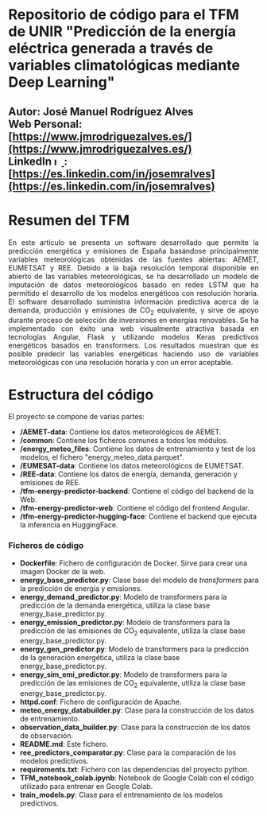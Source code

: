 # Repositorio de código para el TFM de UNIR "Predicción de la energía eléctrica generada a través de variables climatológicas mediante Deep Learning"
**Autor**: José Manuel Rodríguez Alves <br/>
**Web Personal**: [https://www.jmrodriguezalves.es/](https://www.jmrodriguezalves.es/) <br/>
**LinkedIn
<a href="https://es.linkedin.com/in/josemralves">
  <img src="https://cdn.jsdelivr.net/gh/devicons/devicon/icons/linkedin/linkedin-original.svg" alt="LinkedIn" width="15" height="15">
</a>:** [https://es.linkedin.com/in/josemralves](https://es.linkedin.com/in/josemralves)<br/>
---
# Resumen del TFM
<p align="justify">
En este artículo se presenta un software desarrollado que permite la predicción energética y emisiones de España basándose principalmente variables meteorológicas obtenidas de las fuentes abiertas: AEMET, EUMETSAT y REE. Debido a la baja resolución temporal disponible en abierto de las variables meteorológicas, se ha desarrollado un modelo de imputación de datos meteorológicos basado en redes LSTM que ha permitido el desarrollo de los modelos energéticos con resolución horaria. El software desarrollado suministra información predictiva acerca de la demanda, producción y emisiones de CO<sub>2</sub> equivalente, y sirve de apoyo durante proceso de selección de inversiones en energías renovables. Se ha implementado con éxito una web visualmente atractiva basada en tecnologías Angular, Flask y utilizando modelos Keras predictivos energéticos basados en transformers. Los resultados muestran que es posible predecir las variables energéticas haciendo uso de variables meteorológicas con una resolución horaria y con un error aceptable.
</p>

# Estructura del código
El proyecto se compone de varias partes:
* **/AEMET-data**: Contiene los datos meteorológicos de AEMET.
* **/common**: Contiene los ficheros comunes a todos los módulos.
* **/energy_meteo_files**: Contiene los datos de entrenamiento y test de los modelos, el fichero "energy_meteo_data.parquet".
* **/EUMESAT-data**: Contiene los datos meteorológicos de EUMETSAT.
* **/REE-data**: Contiene los datos de energía, demanda, generación y emisiones de REE.
* **/tfm-energy-predictor-backend**: Contiene el código del backend de la Web.
* **/tfm-energy-predictor-web**: Contiene el código del frontend Angular.
* **/tfm-energy-predictor-hugging-face**: Contiene el backend que ejecuta la inferencia en HuggingFace.

### Ficheros de código
* **Dockerfile**: Fichero de configuración de Docker. Sirve para crear una imagen Docker de la web.
* **energy_base_predictor.py**: Clase base del modelo de _transformers_ para la predicción de energía y emisiones.
* **energy_demand_predictor.py**: Modelo de transformers para la predicción de la demanda energética, utiliza la clase base energy_base_predictor.py.
* **energy_emission_predictor.py**: Modelo de transformers para la predicción de las emisiones de CO<sub>2</sub> equivalente, utiliza la clase base energy_base_predictor.py.
* **energy_gen_predictor.py**: Modelo de transformers para la predicción de la generación energética, utiliza la clase base energy_base_predictor.py.
* **energy_sim_emi_predictor.py**: Modelo de transformers para la predicción de las emisiones de CO<sub>2</sub> equivalente, utiliza la clase base energy_base_predictor.py.
* **httpd.conf**: Fichero de configuración de Apache.
* **meteo_energy_databuilder.py**: Clase para la construcción de los datos de entrenamiento.
* **observation_data_builder.py**: Clase para la construcción de los datos de observación.
* **README.md**: Este fichero.
* **ree_predictors_comparator.py**: Clase para la comparación de los modelos predictivos.
* **requirements.txt**: Fichero con las dependencias del proyecto python.
* **TFM_notebook_colab.ipynb**: Notebook de Google Colab con el código utilizado para entrenar en Google Colab.
* **train_models.py**: Clase para el entrenamiento de los modelos predictivos.
